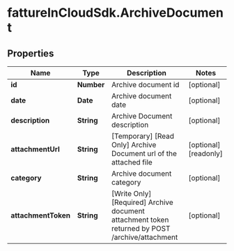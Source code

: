 # fattureInCloudSdk.ArchiveDocument

## Properties

Name | Type | Description | Notes
------------ | ------------- | ------------- | -------------
**id** | **Number** | Archive document id | [optional] 
**date** | **Date** | Archive document date | [optional] 
**description** | **String** | Archive Document description | [optional] 
**attachmentUrl** | **String** | [Temporary] [Read Only] Archive Document url of the attached file | [optional] [readonly] 
**category** | **String** | Archive document category | [optional] 
**attachmentToken** | **String** | [Write Only]  [Required] Archive document attachment token returned by POST /archive/attachment | [optional] 



